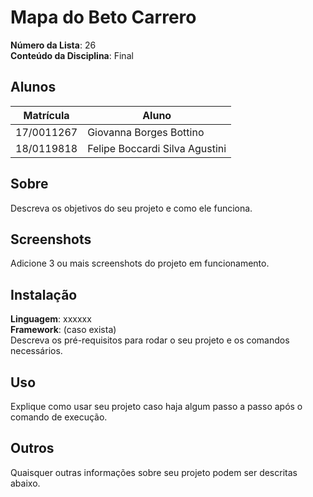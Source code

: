 # Mapa do Beto Carrero

**Número da Lista**: 26<br>
**Conteúdo da Disciplina**: Final<br>

## Alunos
|Matrícula | Aluno |
| -- | -- |
| 17/0011267  |  Giovanna Borges Bottino        |
| 18/0119818  |  Felipe Boccardi Silva Agustini |

## Sobre 
Descreva os objetivos do seu projeto e como ele funciona. 

## Screenshots
Adicione 3 ou mais screenshots do projeto em funcionamento.

## Instalação 
**Linguagem**: xxxxxx<br>
**Framework**: (caso exista)<br>
Descreva os pré-requisitos para rodar o seu projeto e os comandos necessários.

## Uso 
Explique como usar seu projeto caso haja algum passo a passo após o comando de execução.

## Outros 
Quaisquer outras informações sobre seu projeto podem ser descritas abaixo.




